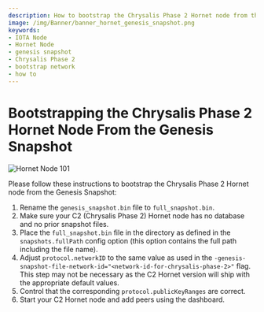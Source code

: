 ```yaml
---
description: How to bootstrap the Chrysalis Phase 2 Hornet node from the Genesis Snapshot.
image: /img/Banner/banner_hornet_genesis_snapshot.png
keywords:
- IOTA Node 
- Hornet Node
- genesis snapshot
- Chrysalis Phase 2
- bootstrap network
- how to
---
```

# Bootstrapping the Chrysalis Phase 2 Hornet Node From the Genesis Snapshot

![Hornet Node 101](/img/Banner/banner_hornet_genesis_snapshot.png)

Please follow these instructions to bootstrap the Chrysalis Phase 2 Hornet node from the Genesis Snapshot:

1. Rename the `genesis_snapshot.bin` file to `full_snapshot.bin`.
2. Make sure your C2 (Chrysalis Phase 2) Hornet node has no database and no prior snapshot files.
3. Place the `full_snapshot.bin` file in the directory as defined in the `snapshots.fullPath` config option (this option contains the full path including the file name).
4. Adjust `protocol.networkID` to the same value as used in the `-genesis-snapshot-file-network-id="<network-id-for-chrysalis-phase-2>"` flag. This step may not be necessary as the C2 Hornet version will ship with the appropriate default values.
5. Control that the corresponding `protocol.publicKeyRanges` are correct.
6. Start your C2 Hornet node and add peers using the dashboard.
